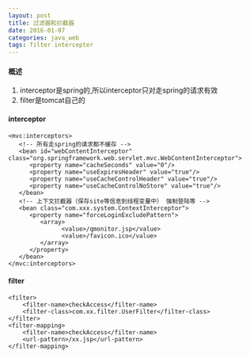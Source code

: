 ```yaml
---
layout: post
title: 过滤器和拦截器
date: 2016-01-07
categories: java_web
tags: filter intercepter
---
```


#### 概述

1.  interceptor是spring的,所以interceptor只对走spring的请求有效
2.  filter是tomcat自己的

#### interceptor

    <mvc:interceptors>
       <!-- 所有走spring的请求都不缓存 -->
       <bean id="webContentInterceptor" class="org.springframework.web.servlet.mvc.WebContentInterceptor">
          <property name="cacheSeconds" value="0"/>
          <property name="useExpiresHeader" value="true"/>
          <property name="useCacheControlHeader" value="true"/>
          <property name="useCacheControlNoStore" value="true"/>
       </bean>
       <!-- 上下文拦截器（保存site等信息到线程变量中） 强制登陆等 -->
       <bean class="com.xxx.system.ContextInterceptor">
          <property name="forceLoginExcludePattern">
             <array>
                   <value>/qmonitor.jsp</value>
                   <value>/favicon.ico</value>
             </array>
          </property>
       </bean>
    </mvc:interceptors>

#### filter

    <filter>
        <filter-name>checkAccess</filter-name>
        <filter-class>com.xx.filter.UserFilter</filter-class>
    </filter>
    <filter-mapping>
        <filter-name>checkAccess</filter-name>
        <url-pattern>/xx.jsp</url-pattern>
    </filter-mapping>
